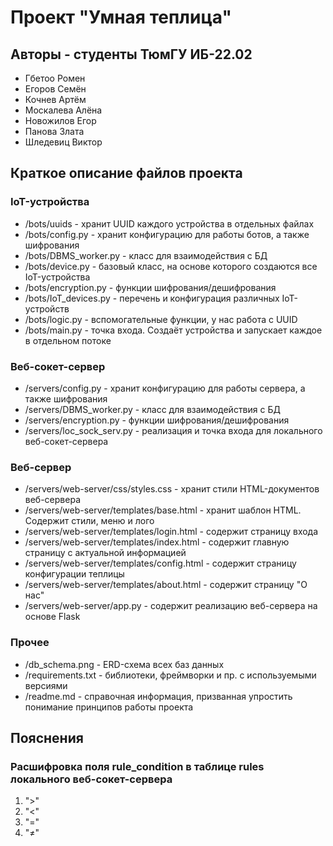 # Проект "Умная теплица"
## Авторы - студенты ТюмГУ ИБ-22.02
- Гбетоо Ромен
- Егоров Семён
- Кочнев Артём
- Москалева Алёна
- Новожилов Егор
- Панова Злата
- Шледевиц Виктор



## Краткое описание файлов проекта
### IoT-устройства
- /bots/uuids - хранит UUID каждого устройства в отдельных файлах
- /bots/config.py - хранит конфигурацию для работы ботов, а также шифрования
- /bots/DBMS_worker.py - класс для взаимодействия с БД
- /bots/device.py - базовый класс, на основе которого создаются все IoT-устройства
- /bots/encryption.py - функции шифрования/дешифрования
- /bots/IoT_devices.py - перечень и конфигурация различных IoT-устройств
- /bots/logic.py - вспомогательные функции, у нас работа с UUID
- /bots/main.py - точка входа. Создаёт устройства и запускает каждое в отдельном потоке
### Веб-сокет-сервер
- /servers/config.py - хранит конфигурацию для работы сервера, а также шифрования
- /servers/DBMS_worker.py - класс для взаимодействия с БД
- /servers/encryption.py - функции шифрования/дешифрования
- /servers/loc_sock_serv.py - реализация и точка входа для локального веб-сокет-сервера
### Веб-сервер
- /servers/web-server/css/styles.css - хранит стили HTML-документов веб-сервера
- /servers/web-server/templates/base.html - хранит шаблон HTML. Содержит стили, меню и лого
- /servers/web-server/templates/login.html - содержит страницу входа
- /servers/web-server/templates/index.html - содержит главную страницу с актуальной информацией
- /servers/web-server/templates/config.html - содержит страницу конфигурации теплицы
- /servers/web-server/templates/about.html - содержит страницу "О нас"
- /servers/web-server/app.py - содержит реализацию веб-сервера на основе Flask
### Прочее
- /db_schema.png - ERD-схема всех баз данных
- /requirements.txt - библиотеки, фреймворки и пр. с используемыми версиями
- /readme.md - справочная информация, призванная упростить понимание принципов работы проекта



## Пояснения
### Расшифровка поля rule_condition в таблице rules локального веб-сокет-сервера
1. ">"
2. "<"
3. "="
4. "≠"